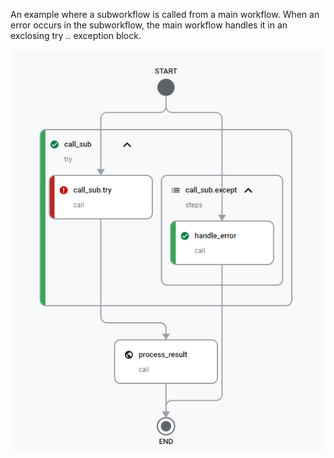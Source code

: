 An example where a subworkflow is called from a main workflow. When an error occurs in the subworkflow, 
the main workflow handles it in an exclosing try .. exception block.

![execution flow](subworkflow_error_handling.png?raw=true "subworkflow error handling")
